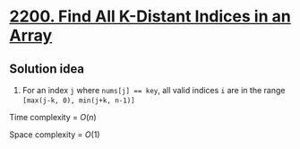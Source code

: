 # [2200. Find All K-Distant Indices in an Array](https://leetcode.com/problems/find-all-k-distant-indices-in-an-array/description/)

## Solution idea
1. For an index `j` where `nums[j] == key`, all valid indices `i` are in the range `[max(j-k, 0), min(j+k, n-1)]`

Time complexity = $O(n)$

Space complexity = $O(1)$